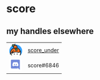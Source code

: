 # score

## my handles elsewhere

<table><tbody>
  <tr>
    <td valign="middle"><img src="/Keybase_logo_official.svg" height="32"></td>
    <td valign="middle"><a href="https://keybase.io/score_under">score_under</a></td>
  </tr>

  <tr>
    <td valign="middle"><img src="/Discord-Logo-Color.svg" height="32"></td>
    <td valign="middle">score#6846</td>
  </tr>
</tbody></table>
